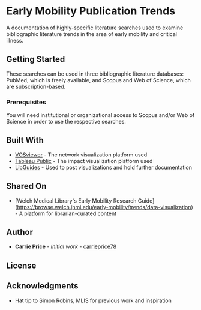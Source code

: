 # Early Mobility Publication Trends

A documentation of highly-specific literature searches used to examine bibliographic literature trends in the area of early mobility and critical illness.

## Getting Started

These searches can be used in three bibliographic literature databases: PubMed, which is freely available, and Scopus and Web of Science, which are subscription-based.

### Prerequisites

You will need institutional or organizational access to Scopus and/or Web of Science in order to use the respective searches.


## Built With

* [VOSviewer](https://www.vosviewer.com/) - The network visualization platform used
* [Tableau Public](https://public.tableau.com/s/) - The impact visualization platform used
* [LibGuides](https://www.springshare.com/libguides/) - Used to post visualizations and hold further documentation


## Shared On

* [Welch Medical Library's Early Mobility Research Guide] (https://browse.welch.jhmi.edu/early-mobility/trends/data-visualization) - A platform for librarian-curated content

## Author

* **Carrie Price** - *Initial work* - [carrieprice78](https://github.com/carrieprice78/)



## License


## Acknowledgments

* Hat tip to Simon Robins, MLIS for previous work and inspiration

